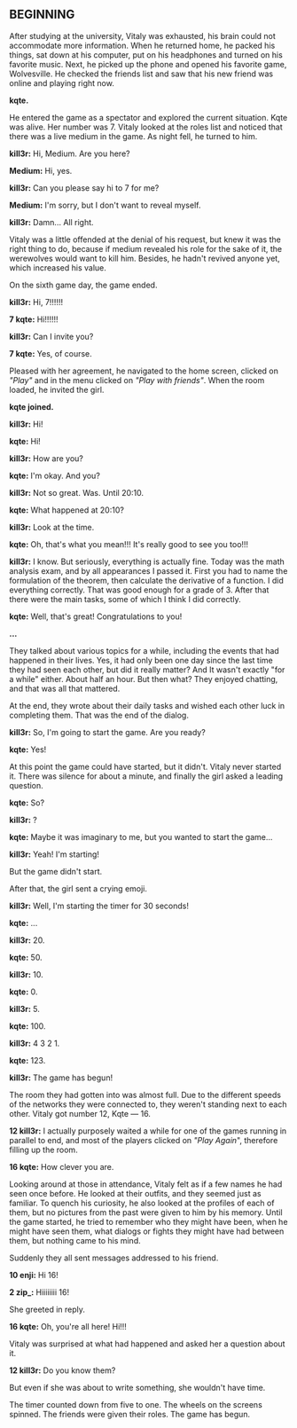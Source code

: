 ## BEGINNING

After studying at the university, Vitaly was exhausted, his brain could not accommodate more information. When he returned home, he packed his things, sat down at his computer, put on his headphones and turned on his favorite music. Next, he picked up the phone and opened his favorite game, Wolvesville. He checked the friends list and saw that his new friend was online and playing right now.

**kqte.**

He entered the game as a spectator and explored the current situation. Kqte was alive. Her number was 7. Vitaly looked at the roles list and noticed that there was a live medium in the game. As night fell, he turned to him.

**kill3r:** Hi, Medium. Are you here?

**Medium:** Hi, yes.

**kill3r:** Can you please say hi to 7 for me?

**Medium:** I'm sorry, but I don't want to reveal myself.

**kill3r:** Damn... All right.

Vitaly was a little offended at the denial of his request, but knew it was the right thing to do, because if medium revealed his role for the sake of it, the werewolves would want to kill him. Besides, he hadn't revived anyone yet, which increased his value.

On the sixth game day, the game ended.

**kill3r:** Hi, 7!!!!!!

**7 kqte:** Hi!!!!!!

**kill3r:** Can I invite you?

**7 kqte:** Yes, of course.

Pleased with her agreement, he navigated to the home screen, clicked on *"Play"* and in the menu clicked on *"Play with friends"*. When the room loaded, he invited the girl.

**kqte joined.**

**kill3r:** Hi!

**kqte:** Hi!

**kill3r:** How are you?

**kqte:** I'm okay. And you?

**kill3r:** Not so great. Was. Until 20:10.

**kqte:** What happened at 20:10?

**kill3r:** Look at the time.

**kqte:** Oh, that's what you mean!!! It's really good to see you too!!!

**kill3r:** I know. But seriously, everything is actually fine. Today was the math analysis exam, and by all appearances I passed it. First you had to name the formulation of the theorem, then calculate the derivative of a function. I did everything correctly. That was good enough for a grade of 3. After that there were the main tasks, some of which I think I did correctly.

**kqte:** Well, that's great! Congratulations to you!

**...**

They talked about various topics for a while, including the events that had happened in their lives. Yes, it had only been one day since the last time they had seen each other, but did it really matter? And It wasn't exactly "for a while" either. About half an hour. But then what? They enjoyed chatting, and that was all that mattered.

At the end, they wrote about their daily tasks and wished each other luck in completing them. That was the end of the dialog.

**kill3r:** So, I'm going to start the game. Are you ready?

**kqte:** Yes!

At this point the game could have started, but it didn't. Vitaly never started it. There was silence for about a minute, and finally the girl asked a leading question.

**kqte:** So?

**kill3r:** ?

**kqte:** Maybe it was imaginary to me, but you wanted to start the game...

**kill3r:** Yeah! I'm starting!

But the game didn't start.

After that, the girl sent a crying emoji.

**kill3r:** Well, I'm starting the timer for 30 seconds!

**kqte:** ...

**kill3r:** 20.

**kqte:** 50.

**kill3r:** 10.

**kqte:** 0.

**kill3r:** 5.

**kqte:** 100.

**kill3r:** 4 3 2 1.

**kqte:** 123.

**kill3r:** The game has begun!

The room they had gotten into was almost full. Due to the different speeds of the networks they were connected to, they weren't standing next to each other. Vitaly got number 12, Kqte — 16.

**12 kill3r:** I actually purposely waited a while for one of the games running in parallel to end, and most of the players clicked on *"Play Again*", therefore filling up the room.

**16 kqte:** How clever you are.

Looking around at those in attendance, Vitaly felt as if a few names he had seen once before. He looked at their outfits, and they seemed just as familiar. To quench his curiosity, he also looked at the profiles of each of them, but no pictures from the past were given to him by his memory. Until the game started, he tried to remember who they might have been, when he might have seen them, what dialogs or fights they might have had between them, but nothing came to his mind.

Suddenly they all sent messages addressed to his friend.

**10 enji:** Hi 16!

**2 zip_:** Hiiiiiiii 16!

She greeted in reply.

**16 kqte:** Oh, you're all here! Hi!!!

Vitaly was surprised at what had happened and asked her a question about it.

**12 kill3r:** Do you know them?

But even if she was about to write something, she wouldn't have time.

The timer counted down from five to one. The wheels on the screens spinned. The friends were given their roles. The game has begun.